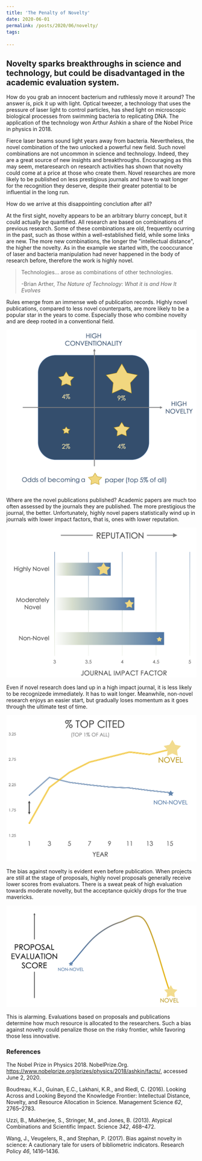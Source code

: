```yaml
---
title: 'The Penalty of Novelty'
date: 2020-06-01
permalink: /posts/2020/06/novelty/
tags:

---
```


## Novelty sparks breakthroughs in science and technology, but could be disadvantaged in the academic evaluation system.

How do you grab an innocent bacterium and ruthlessly move it around? The answer is, pick it up with light. Optical tweezer, a technology that uses the pressure of laser light to control particles, has shed light on microscopic biological processes from swimming bacteria to replicating DNA. The application of the technology won Arthur Ashkin a share of the Nobel Price in physics in 2018.

Fierce laser beams sound light years away from bacteria. Nevertheless, the novel combination of the two unlocked a powerful new field. Such novel combinations are not uncommon in science and technology. Indeed, they are a great source of new insights and breakthroughs. Encouraging as this may seem, metaresearch on research activities has shown that novelty could come at a price at those who create them. Novel researches are more likely to be published on less prestigious journals and have to wait longer for the recognition they deserve, despite their greater potential to be influential in the long run.

How do we arrive at this disappointing conclution after all?

At the first sight, novelty appears to be an arbitrary blurry concept, but it could actually be quantified. All research are based on combinations of previous research. Some of these combinations are old, frequently ocurring in the past, such as those within a well-established field, while some links are new. The more new combinations, the longer the "intellectual distance", the higher the novelty. As in the example we started with, the cooccurance of laser and bacteria manipulation had never happened in the body of research before, therefore the work is highly novel.

> Technologies... arose as combinations of other technologies.
>
> -Brian Arther, *The Nature of Technology: What it is and How It Evolves*

Rules emerge from an immense web of publication records. Highly novel publications, compared to less novel counterparts, are more likely to be a popular star in the years to come. Especially those who combine novelty and are deep rooted in a conventional field.

<img src="/images/DP2_00.png" alt="DP2_00" style="zoom:50%;" />

Where are the  novel publications published? Academic papers are much too often assessed by the journals they are published. The more prestigious the journal, the better. Unfortunately, highly novel papers statistically wind up in journals with lower impact factors, that is, ones with lower reputation.

<img src="/images/DP2_01.png" alt="DP2_01" style="zoom:50%;" />

Even if novel research does land up in a high impact journal, it is less likely to be recognizede immediately. It has to wait longer. Meanwhile, non-novel research enjoys an easier start, but gradually loses momentum as it goes through the ultimate test of time.

<img src="/images/DP2_02.png" alt="DP2_02" style="zoom:50%;" />

The bias against novelty is evident even before publication. When projects are still at the stage of proposals, highly novel proposals generally receive lower scores from evaluators. There is a sweat peak of high evaluation towards moderate novelty, but the acceptance quickly drops for the true mavericks.

<img src="/images/DP2_03.png" alt="DP2_03" style="zoom:50%;" />

This is alarming. Evaluations based on proposals and publications determine how much resource is allocated to the researchers. Such a bias against novelty could penalize those on the risky frontier, while favoring those less innovative.

### References

The Nobel Prize in Physics 2018. NobelPrize.Org. https://www.nobelprize.org/prizes/physics/2018/ashkin/facts/, accessed June 2, 2020.

Boudreau, K.J., Guinan, E.C., Lakhani, K.R., and Riedl, C. (2016). Looking Across and Looking Beyond the Knowledge Frontier: Intellectual Distance, Novelty, and Resource Allocation in Science. Management Science *62*, 2765–2783.

Uzzi, B., Mukherjee, S., Stringer, M., and Jones, B. (2013). Atypical Combinations and Scientific Impact. Science *342*, 468–472.

Wang, J., Veugelers, R., and Stephan, P. (2017). Bias against novelty in science: A cautionary tale for users of bibliometric indicators. Research Policy *46*, 1416–1436.


